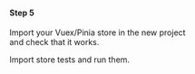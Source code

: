 #### Step 5

Import your Vuex/Pinia store in the new project<br>
and check that it works.

Import store tests and run them.


<aside class="notes">
</aside>
